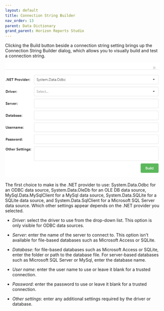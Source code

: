 ```yaml
---
layout: default
title: Connection String Builder
nav_order: 13
parent: Data Dictionary
grand_parent: Horizon Reports Studio
---
```


Clicking the Build button beside a connection string setting brings up the Connection String Builder dialog, which allows you to visually build and test a connection string.

![](/assets/images/connectionstringbuilder.png)

The first choice to make is the .NET provider to use: System.Data.Odbc for an ODBC data source, System.Data.OleDb for an OLE DB data source, MySql.Data.MySqlClient for a MySql data source, System.Data.SQLite for a SQLite data source, and System.Data.SqlClient for a Microsoft SQL Server data source. Which other settings appear depends on the .NET provider you selected.


* *Driver*: select the driver to use from the drop-down list. This option is only visible for ODBC data sources.


* *Server*: enter the name of the server to connect to. This option isn't available for file-based databases such as Microsoft Access or SQLite.


* *Database*: for file-based databases such as Microsoft Access or SQLite, enter the folder or path to the database file. For server-based databases such as Microsoft SQL Server or MySql, enter the database name.


* *User name*: enter the user name to use or leave it blank for a trusted connection.


* *Password*: enter the password to use or leave it blank for a trusted connection.


* *Other settings*: enter any additional settings required by the driver or database.

